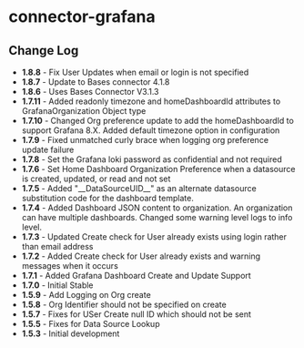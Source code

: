 # connector-grafana

## Change Log
+ **1.8.8**  - Fix User Updates when email or login is not specified
+ **1.8.7**  - Update to Bases connector 4.1.8
+ **1.8.6**  - Uses Bases Connector V3.1.3
+ **1.7.11** - Added readonly timezone and homeDashboardId attributes to GrafanaOrganization Object type
+ **1.7.10** - Changed Org preference update to add the homeDashboardId to support Grafana 8.X. Added default timezone option in configuration
+ **1.7.9** - Fixed unmatched curly brace when logging org preference update failure
+ **1.7.8** - Set the Grafana loki password as confidential and not required
+ **1.7.6** - Set Home Dashboard Organization Preference when a datasource is created, updated, or read and not set  
+ **1.7.5** - Added "\_\_DataSourceUID\_\_" as an alternate datasource substitution code for the dashboard template.
+ **1.7.4** - Added Dashboard JSON content to organization. An organization can have multiple dashboards. Changed some warning level logs to info level. 
+ **1.7.3** - Updated Create check for User already exists using login rather than email address 
+ **1.7.2** - Added Create check for User already exists and warning messages when it occurs
+ **1.7.1** - Added Grafana Dashboard Create and Update Support
+ **1.7.0** - Initial Stable 
+ **1.5.9** - Add Logging on Org create
+ **1.5.8** - Org Identifier should not be specified on create
+ **1.5.7** - Fixes for USer Create null ID which should not be sent
+ **1.5.5** - Fixes for Data Source Lookup
+ **1.5.3** - Initial development
